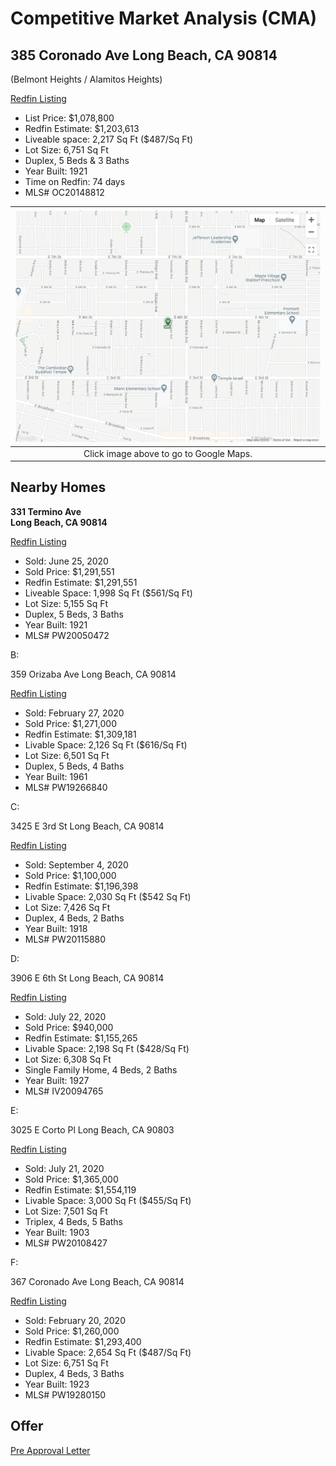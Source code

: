 # Competitive Market Analysis (CMA) #


## 385 Coronado Ave Long Beach, CA 90814 ##
(Belmont Heights / Alamitos Heights)

[Redfin Listing](https://www.redfin.com/CA/Long-Beach/385-Coronado-Ave-90814/home/7602699)

- List Price: $1,078,800
- Redfin Estimate: $1,203,613
- Liveable space: 2,217 Sq Ft ($487/Sq Ft)
- Lot Size: 6,751 Sq Ft
- Duplex, 5 Beds & 3 Baths
- Year Built: 1921
- Time on Redfin: 74 days
- MLS# OC20148812

| [![map image](images/map_overview_385coronado.png)](https://goo.gl/maps/vu33BEkXuKdbPwSi6) |
| :-: |
| Click image above to go to Google Maps. |

## Nearby Homes ##

**331 Termino Ave<br> Long Beach, CA 90814**

[Redfin Listing](https://www.redfin.com/CA/Long-Beach/331-Termino-Ave-90814/home/7600252)

- Sold: June 25, 2020
- Sold Price: $1,291,551
- Redfin Estimate: $1,291,551
- Liveable Space: 1,998 Sq Ft ($561/Sq Ft)
- Lot Size: 5,155 Sq Ft
- Duplex, 5 Beds, 3 Baths
- Year Built: 1921
- MLS# PW20050472

B: 

359 Orizaba Ave
Long Beach, CA 90814

[Redfin Listing](https://www.redfin.com/CA/Long-Beach/359-Orizaba-Ave-90814/home/7602625)

- Sold: February 27, 2020
- Sold Price: $1,271,000
- Redfin Estimate: $1,309,181
- Livable Space: 2,126 Sq Ft ($616/Sq Ft)
- Lot Size: 6,501 Sq Ft
- Duplex, 5 Beds, 4 Baths
- Year Built: 1961
- MLS# PW19266840

C:

3425 E 3rd St
Long Beach, CA 90814

[Redfin Listing](https://www.redfin.com/CA/Long-Beach/3425-E-3rd-St-90814/home/7602921)

- Sold: September 4, 2020
- Sold Price: $1,100,000
- Redfin Estimate: $1,196,398
- Livable Space: 2,030 Sq Ft ($542 Sq Ft)
- Lot Size: 7,426 Sq Ft
- Duplex, 4 Beds, 2 Baths
- Year Built: 1918
- MLS# PW20115880

D:

3906 E 6th St
Long Beach, CA 90814

[Redfin Listing](https://www.redfin.com/CA/Long-Beach/3906-E-6th-St-90814/home/7600347)

- Sold: July 22, 2020
- Sold Price: $940,000
- Redfin Estimate: $1,155,265
- Livable Space: 2,198 Sq Ft ($428/Sq Ft)
- Lot Size: 6,308 Sq Ft 
- Single Family Home, 4 Beds, 2 Baths
- Year Built: 1927
- MLS# IV20094765

E:

3025 E Corto Pl
Long Beach, CA 90803

[Redfin Listing](https://www.redfin.com/CA/Long-Beach/3025-E-Corto-Pl-90803/home/7608676)

- Sold: July 21, 2020
- Sold Price: $1,365,000
- Redfin Estimate: $1,554,119
- Livable Space: 3,000 Sq Ft ($455/Sq Ft)
- Lot Size: 7,501 Sq Ft
- Triplex, 4 Beds, 5 Baths
- Year Built: 1903
- MLS# PW20108427

F:

367 Coronado Ave
Long Beach, CA 90814

[Redfin Listing](https://www.redfin.com/CA/Long-Beach/367-Coronado-Ave-90814/home/7602707)

- Sold: February 20, 2020
- Sold Price: $1,260,000
- Redfin Estimate: $1,293,400
- Livable Space: 2,654 Sq Ft ($487/Sq Ft)
- Lot Size: 6,751 Sq Ft
- Duplex, 4 Beds, 3 Baths
- Year Built: 1923
- MLS# PW19280150

## Offer ##

[Pre Approval Letter](../Offer/20201009_Huang_PreApprovalLetter_Ally_BasedOn1010000.pdf)

